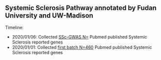 ## Systemic Sclerosis Pathway annotated by Fudan University and UW-Madison

Timeline: 

* 2020/01/06: Collected [SSc-GWAS N=](460-GEAS-SSc.txt) Pubmed published Systemic Sclerosis reported genes
* 2020/01/01: Collected [first batch N=460](460SSc.txt) Pubmed published Systemic Sclerosis reported genes
